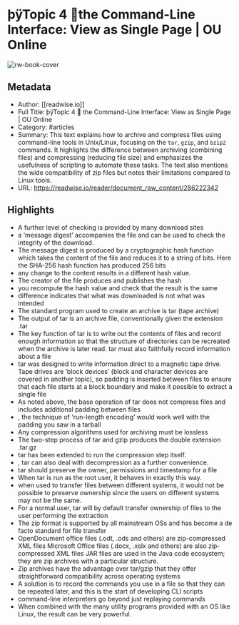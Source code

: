 # þÿTopic 4   the Command-Line Interface: View as Single Page | OU Online

![rw-book-cover](https://readwise-assets.s3.amazonaws.com/media/reader/parsed_document_assets/286222342/qoF940j-74ynb4HH3waD4w9EAmRxzFNJ2GA7RtYvFy8-cove_Q3MaXCS.png)

## Metadata
- Author: [[readwise.io]]
- Full Title: þÿTopic 4   the Command-Line Interface: View as Single Page | OU Online
- Category: #articles
- Summary: This text explains how to archive and compress files using command-line tools in Unix/Linux, focusing on the `tar`, `gzip`, and `bzip2` commands. It highlights the difference between archiving (combining files) and compressing (reducing file size) and emphasizes the usefulness of scripting to automate these tasks. The text also mentions the wide compatibility of zip files but notes their limitations compared to Linux tools.
- URL: https://readwise.io/reader/document_raw_content/286222342

## Highlights
- A further level of checking is provided by many download sites
- a ‘message digest’ accompanies the file and can be used to check the integrity of the download.
- The message digest is produced by a cryptographic hash function which takes the content of the file and reduces it to a string of bits. Here the SHA-256 hash function has produced 256 bits
- any change to the content results in a different hash value.
- The creator of the file produces and publishes the hash
- you recompute the hash value and check that the result is the same
- difference indicates that what was downloaded is not what was intended
- The standard program used to create an archive is tar (tape archive)
- The output of tar is an archive file, conventionally given the extension .tar
- The key function of tar is to write out the contents of files and record enough information so that the structure of directories can be recreated when the archive is later read. tar must also faithfully record information about a file
- tar was designed to write information direct to a magnetic tape drive. Tape drives are ‘block devices’ (block and character devices are covered in another topic), so padding is inserted between files to ensure that each file starts at a block boundary and make it possible to extract a single file
- As noted above, the base operation of tar does not compress files and includes additional padding between files
- , the technique of ‘run-length encoding’ would work well with the padding you saw in a tarball
- Any compression algorithms used for archiving must be lossless
- The two-step process of tar and gzip produces the double extension .tar.gz
- tar has been extended to run the compression step itself.
- , tar can also deal with decompression as a further convenience.
- tar should preserve the owner, permissions and timestamp for a file
- When tar is run as the root user, it behaves in exactly this way.
- when used to transfer files between different systems, it would not be possible to preserve ownership since the users on different systems may not be the same.
- For a normal user, tar will by default transfer ownership of files to the user performing the extraction
- The zip format is supported by all mainstream OSs and has become a de facto standard for file transfer
- OpenDocument office files (.odt, .ods and others) are zip-compressed XML files Microsoft Office files (.docx, .xslx and others) are also zip-compressed XML files JAR files are used in the Java code ecosystem; they are zip archives with a particular structure.
- Zip archives have the advantage over tar/gzip that they offer straightforward compatibility across operating systems
- A solution is to record the commands you use in a file so that they can be repeated later, and this is the start of developing CLI scripts
- command-line interpreters go beyond just replaying commands
- When combined with the many utility programs provided with an OS like Linux, the result can be very powerful.
